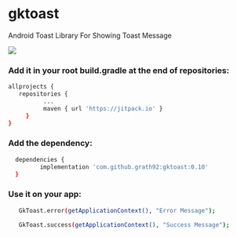 # gktoast
Android Toast Library For Showing Toast Message

[![](https://jitpack.io/v/grath92/gktoast.svg)](https://jitpack.io/#grath92/gktoast)

### Add it in your root build.gradle at the end of repositories:

```sh
allprojects {
   repositories {
		  ...
		  maven { url 'https://jitpack.io' }
	 }
}
```

### Add the dependency:

```sh
  dependencies {
	     implementation 'com.github.grath92:gktoast:0.10'
  }
```


### Use it on your app:

```sh
   GkToast.error(getApplicationContext(), "Error Message");
```

```sh
   GkToast.success(getApplicationContext(), "Success Message");
```
